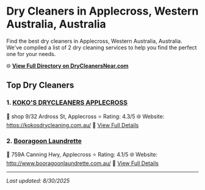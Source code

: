 # Dry Cleaners in Applecross, Western Australia, Australia

Find the best dry cleaners in Applecross, Western Australia, Australia. We've compiled a list of 2 dry cleaning services to help you find the perfect one for your needs.

🌐 **[View Full Directory on DryCleanersNear.com](https://drycleanersnear.com/city/Australia/Western%20Australia/Applecross)**

## Top Dry Cleaners

### 1. [KOKO'S DRYCLEANERS APPLECROSS](https://drycleanersnear.com/dryCleaner/68ad16791d9ee695c92530b7/koko-s-drycleaners-applecross)
📍 shop 9/32 Ardross St, Applecross
⭐ Rating: 4.3/5
🌐 Website: https://kokosdrycleaning.com.au/
🔗 [View Full Details](https://drycleanersnear.com/dryCleaner/68ad16791d9ee695c92530b7/koko-s-drycleaners-applecross)

### 2. [Booragoon Laundrette](https://drycleanersnear.com/dryCleaner/68ad168b1d9ee695c9253157/booragoon-laundrette)
📍 759A Canning Hwy, Applecross
⭐ Rating: 4.1/5
🌐 Website: http://www.booragoonlaundrette.com.au/
🔗 [View Full Details](https://drycleanersnear.com/dryCleaner/68ad168b1d9ee695c9253157/booragoon-laundrette)


---

*Last updated: 8/30/2025*
